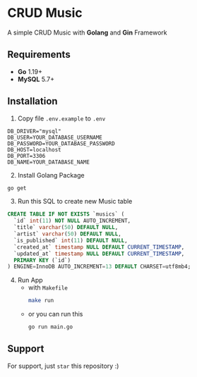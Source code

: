 # CRUD Music

A simple CRUD Music with **Golang** and **Gin** Framework

## Requirements

- **Go** 1.19+
- **MySQL** 5.7+

## Installation

1. Copy file `.env.example` to `.env`

```env
DB_DRIVER="mysql"
DB_USER=YOUR_DATABASE_USERNAME
DB_PASSWORD=YOUR_DATABASE_PASSWORD
DB_HOST=localhost
DB_PORT=3306
DB_NAME=YOUR_DATABASE_NAME
```

2. Install Golang Package

```bash
go get
```

3. Run this SQL to create new Music table

```sql
CREATE TABLE IF NOT EXISTS `musics` (
  `id` int(11) NOT NULL AUTO_INCREMENT,
  `title` varchar(50) DEFAULT NULL,
  `artist` varchar(50) DEFAULT NULL,
  `is_published` int(11) DEFAULT NULL,
  `created_at` timestamp NULL DEFAULT CURRENT_TIMESTAMP,
  `updated_at` timestamp NULL DEFAULT CURRENT_TIMESTAMP,
  PRIMARY KEY (`id`)
) ENGINE=InnoDB AUTO_INCREMENT=13 DEFAULT CHARSET=utf8mb4;
```

4. Run App
   - with `Makefile`
     ```bash
     make run
     ```
   - or you can run this
     ```bash
     go run main.go
     ```

## Support

For support, just `star` this repository :)
